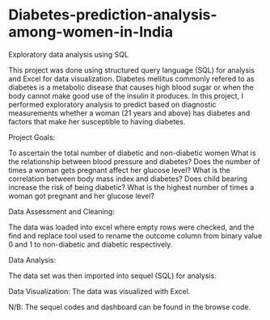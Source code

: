 # Diabetes-prediction-analysis-among-women-in-India
Exploratory data analysis using SQL

This project was done using structured query language (SQL) for analysis and Excel for data visualization. Diabetes mellitus commonly refered to as diabetes is a metabolic disease that causes high blood sugar or when the body cannot make good use of the insulin it produces.
In this project, I performed exploratory analysis to predict based on diagnostic measurements whether a woman (21 years and above) has diabetes and factors that make her susceptible to having diabetes.

Project Goals:

To ascertain the total number of diabetic and non-diabetic women
What is the relationship between blood pressure and diabetes?
Does the number of times a woman gets pregnant affect her glucose level?
What is the correlation between body mass index and diabetes?
Does child bearing increase the risk of being diabetic?
What is the highest number of times a woman got pregnant and her glucose level?

Data Assessment and Cleaning:

The data was loaded into excel where empty rows were checked, and the find and replace tool used to rename the outcome column from binary value 0 and 1 to non-diabetic and diabetic respectively.

Data Analysis:

The data set was then imported into sequel (SQL) for analysis. 

Data Visualization:
The data was visualized with Excel.

N/B: The sequel codes and dashboard can be found in the browse code.

